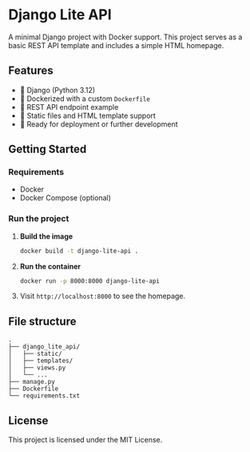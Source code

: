 # Django Lite API

A minimal Django project with Docker support. This project serves as a basic REST API template and includes a simple HTML homepage.

## Features

- 🐍 Django (Python 3.12)
- 🐳 Dockerized with a custom `Dockerfile`
- 🔌 REST API endpoint example
- 🎨 Static files and HTML template support
- 📁 Ready for deployment or further development

## Getting Started

### Requirements

- Docker
- Docker Compose (optional)

### Run the project

1. **Build the image**  
   ```bash
   docker build -t django-lite-api .
   ```

2. **Run the container**  
   ```bash
   docker run -p 8000:8000 django-lite-api
   ```

3. Visit `http://localhost:8000` to see the homepage.

## File structure

```
.
├── django_lite_api/
│   ├── static/
│   ├── templates/
│   ├── views.py
│   └── ...
├── manage.py
├── Dockerfile
└── requirements.txt
```

## License

This project is licensed under the MIT License.
